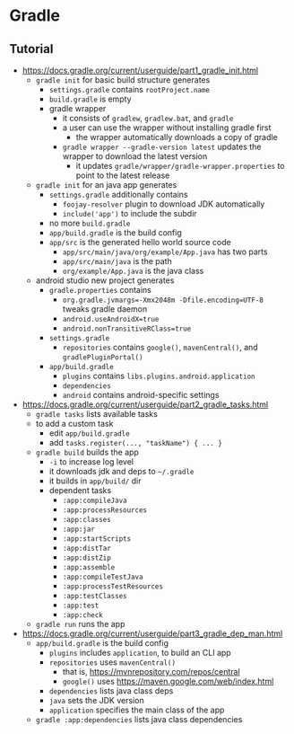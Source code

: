 Gradle
======

## Tutorial

- <https://docs.gradle.org/current/userguide/part1_gradle_init.html>
  - `gradle init` for basic build structure generates
    - `settings.gradle` contains `rootProject.name`
    - `build.gradle` is empty
    - gradle wrapper
      - it consists of `gradlew`, `gradlew.bat`, and `gradle`
      - a user can use the wrapper without installing gradle first
        - the wrapper automatically downloads a copy of gradle
      - `gradle wrapper --gradle-version latest` updates the wrapper to download
        the latest version
        - it updates `gradle/wrapper/gradle-wrapper.properties` to point to the
          latest release
  - `gradle init` for an java app generates
    - `settings.gradle` additionally contains
      - `foojay-resolver` plugin to download JDK automatically
      - `include('app')` to include the subdir
    - no more `build.gradle`
    - `app/build.gradle` is the build config
    - `app/src` is the generated hello world source code
      - `app/src/main/java/org/example/App.java` has two parts
      - `app/src/main/java` is the path
      - `org/example/App.java` is the java class
  - android studio new project generates
    - `gradle.properties` contains
      - `org.gradle.jvmargs=-Xmx2048m -Dfile.encoding=UTF-8` tweaks gradle
        daemon
      - `android.useAndroidX=true`
      - `android.nonTransitiveRClass=true`
    - `settings.gradle`
      - `repositories` contains `google()`, `mavenCentral()`, and
        `gradlePluginPortal()`
    - `app/build.gradle`
      - `plugins` contains `libs.plugins.android.application`
      - `dependencies`
      - `android` contains android-specific settings
- <https://docs.gradle.org/current/userguide/part2_gradle_tasks.html>
  - `gradle tasks` lists available tasks
  - to add a custom task
    - edit `app/build.gradle`
    - add `tasks.register(..., "taskName") { ... }`
  - `gradle build` builds the app
    - `-i` to increase log level
    - it downloads jdk and deps to `~/.gradle`
    - it builds in `app/build/` dir
    - dependent tasks
      - `:app:compileJava`
      - `:app:processResources`
      - `:app:classes`
      - `:app:jar`
      - `:app:startScripts`
      - `:app:distTar`
      - `:app:distZip`
      - `:app:assemble`
      - `:app:compileTestJava`
      - `:app:processTestResources`
      - `:app:testClasses`
      - `:app:test`
      - `:app:check`
  - `gradle run` runs the app
- <https://docs.gradle.org/current/userguide/part3_gradle_dep_man.html>
  - `app/build.gradle` is the build config
    - `plugins` includes `application`, to build an CLI app
    - `repositories` uses `mavenCentral()`
      - that is, <https://mvnrepository.com/repos/central>
      - `google()` uses <https://maven.google.com/web/index.html>
    - `dependencies` lists java class deps
    - `java` sets the JDK version
    - `application` specifies the main class of the app
  - `gradle :app:dependencies` lists java class dependencies
